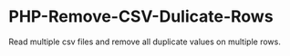 # PHP-Remove-CSV-Dulicate-Rows
Read multiple csv files and remove all duplicate values on multiple rows.
